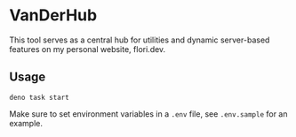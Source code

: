 # VanDerHub

This tool serves as a central hub for utilities and dynamic server-based features on my personal website, flori.dev.

## Usage

```shell
deno task start
```

Make sure to set environment variables in a `.env` file, see `.env.sample` for an example.
